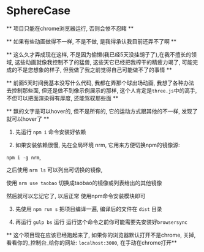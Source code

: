 # SphereCase

** 项目只能在chrome浏览器运行, 否则会惨不忍睹 **

** 如果有些动画做得不一样, 不是不做, 是我得承认我目前还弄不了啊 **

** 这么久才弄成现在这样, 不是因为偷懒(我已经5天没挂胡子了),在我不擅长的领域, 这些动画就像我控制不了的猛兽, 这些天它已经把我榨干的精疲力竭了, 可能完成的不是您想象的样子, 但我做了我之前觉得自己可能做不了的事情 **

** 前面5天时间我基本没写什么代码, 我都在弄那个球出场动画, 我想了各种办法去控制那些面, 但还是做不到像示例展示的那样, 这个人肯定是`three.js`中的高手, 不但可以把面渲染得有厚度, 还能驾驭那些面 **

** 飘的文字是可以hover的, 但不是所有的, 它的运动方式跟其他的不一样, 发现了就可以hover了 **

1. 先运行 `npm i` 命令安装好依赖

2. 如果安装依赖很慢, 先在全局环境 nrm, 它用来方便切换npm的镜像源:

`npm i -g nrm`,

之后使用 `nrm ls` 可以列出可切换的镜像,

使用 `nrm use taobao` 切换成taobao的镜像或列表给出的其他镜像

然后就可以忘记它了, 以后正常 使用npm命令安装模块即可

3. 先使用 `npm run s` 把项目编译一遍, 编译后的文件在 `dist` 目录

4. 再运行 `gulp bs` 运行 运行这个命令之前你可能需要先安装好`browsersync`

** 这个项目现在应该已经跑起来了, 如果你的浏览器默认打开不是chrome, 关掉, 看看你的_控制台_给你的网址: `localhost:3000`, 在手动在chrome打开**
